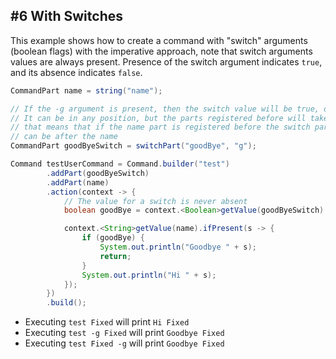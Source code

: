 ## #6 With Switches

This example shows how to create a command with "switch" arguments
(boolean flags) with the imperative approach, note that switch arguments
values are always present. Presence of the switch argument indicates `true`,
and its absence indicates `false`.

<!--@formatter:off-->
```java
CommandPart name = string("name");

// If the -g argument is present, then the switch value will be true, otherwise false
// It can be in any position, but the parts registered before will take priority,
// that means that if the name part is registered before the switch part, the -g only
// can be after the name
CommandPart goodByeSwitch = switchPart("goodBye", "g");

Command testUserCommand = Command.builder("test")
        .addPart(goodByeSwitch)
        .addPart(name)
        .action(context -> {
            // The value for a switch is never absent
            boolean goodBye = context.<Boolean>getValue(goodByeSwitch).get();

            context.<String>getValue(name).ifPresent(s -> {
                if (goodBye) {
                    System.out.println("Goodbye " + s);
                    return;
                }
                System.out.println("Hi " + s);
            });
        })
        .build();
```
<!--@formatter:on-->

- Executing `test Fixed` will print `Hi Fixed`
- Executing `test -g Fixed` will print `Goodbye Fixed`
- Executing `test Fixed -g` will print `Goodbye Fixed`